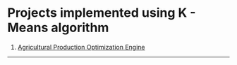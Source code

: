 # Projects implemented using K - Means algorithm
1. [Agricultural Production Optimization Engine](/K%20-%20Mean/PROJECT/Agricultural%20Production%20Optimization%20Engine/)

---
